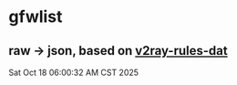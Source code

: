 # gfwlist
## raw -> json, based on [v2ray-rules-dat](https://github.com/Loyalsoldier/v2ray-rules-dat)
Sat Oct 18 06:00:32 AM CST 2025

